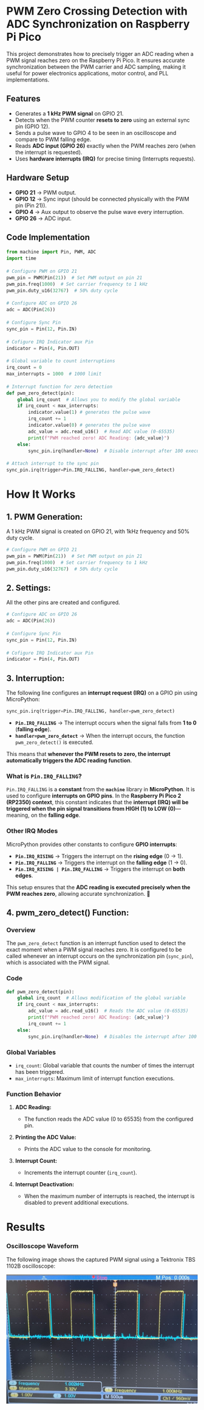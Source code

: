 # PWM Zero Crossing Detection with ADC Synchronization on Raspberry Pi Pico

This project demonstrates how to precisely trigger an ADC reading when a PWM signal reaches zero on the Raspberry Pi Pico. It ensures accurate synchronization between the PWM carrier and ADC sampling, making it useful for power electronics applications, motor control, and PLL implementations.

## Features
- Generates a **1 kHz PWM signal** on GPIO 21.
- Detects when the PWM counter **resets to zero** using an external sync pin (GPIO 12).
- Sends a pulse wave to GPIO 4 to be seen in an oscilloscope and compare to PWM falling edge.
- Reads **ADC input (GPIO 26)** exactly when the PWM reaches zero (when the interrupt is requested).
- Uses **hardware interrupts (IRQ)** for precise timing (Interrupts requests).

## Hardware Setup
- **GPIO 21** → PWM output.
- **GPIO 12** → Sync input (should be connected physically with the PWM pin (Pin 21)).
- **GPIO 4**  → Aux output to observe the pulse wave every interruption.
- **GPIO 26** → ADC input.

## Code Implementation
```python
from machine import Pin, PWM, ADC
import time

# Configure PWM on GPIO 21
pwm_pin = PWM(Pin(21))  # Set PWM output on pin 21
pwm_pin.freq(1000)  # Set carrier frequency to 1 kHz
pwm_pin.duty_u16(32767)  # 50% duty cycle

# Configure ADC on GPIO 26
adc = ADC(Pin(26))

# Configure Sync Pin
sync_pin = Pin(12, Pin.IN)

# Cofigure IRQ Indicator aux Pin
indicator = Pin(4, Pin.OUT)

# Global variable to count interruptions
irq_count = 0
max_interrupts = 1000  # 1000 limit

# Interrupt function for zero detection
def pwm_zero_detect(pin):
    global irq_count  # Allows you to modify the global variable
    if irq_count < max_interrupts:
        indicator.value(1) # generates the pulse wave 
        irq_count += 1
        indicator.value(0) # generates the pulse wave 
        adc_value = adc.read_u16()  # Read ADC value (0-65535)
        print(f"PWM reached zero! ADC Reading: {adc_value}")
    else:
        sync_pin.irq(handler=None)  # Disable interrupt after 100 executions, to preserve CPU.

# Attach interrupt to the sync pin
sync_pin.irq(trigger=Pin.IRQ_FALLING, handler=pwm_zero_detect)
```

# How It Works

## 1. **PWM Generation:**
A 1 kHz PWM signal is created on GPIO 21, with 1kHz frequency and 50% duty cycle.
```python
# Configure PWM on GPIO 21
pwm_pin = PWM(Pin(21))  # Set PWM output on pin 21
pwm_pin.freq(1000)  # Set carrier frequency to 1 kHz
pwm_pin.duty_u16(32767)  # 50% duty cycle
```

## 2. **Settings:**
All the other pins are created and configured.
```python
# Configure ADC on GPIO 26
adc = ADC(Pin(26))

# Configure Sync Pin
sync_pin = Pin(12, Pin.IN)

# Cofigure IRQ Indicator aux Pin
indicator = Pin(4, Pin.OUT)
```

## 3. **Interruption:**
The following line configures an **interrupt request (IRQ)** on a GPIO pin using MicroPython:
```python
sync_pin.irq(trigger=Pin.IRQ_FALLING, handler=pwm_zero_detect)
```
- **`Pin.IRQ_FALLING`** → The interrupt occurs when the signal falls from **1 to 0** (**falling edge**).
- **`handler=pwm_zero_detect`** → When the interrupt occurs, the function `pwm_zero_detect()` is executed.

This means that **whenever the PWM resets to zero, the interrupt automatically triggers the ADC reading function**.

### What is `Pin.IRQ_FALLING`?
`Pin.IRQ_FALLING` is a **constant** from the **`machine`** library in **MicroPython**. It is used to configure **interrupts on GPIO pins**.
In the **Raspberry Pi Pico 2 (RP2350) context**, this constant indicates that the **interrupt (IRQ) will be triggered when the pin signal transitions from HIGH (1) to LOW (0)**—meaning, on the **falling edge**.

### Other IRQ Modes
MicroPython provides other constants to configure **GPIO interrupts**:
- **`Pin.IRQ_RISING`** → Triggers the interrupt on the **rising edge** (0 → 1).
- **`Pin.IRQ_FALLING`** → Triggers the interrupt on the **falling edge** (1 → 0).
- **`Pin.IRQ_RISING | Pin.IRQ_FALLING`** → Triggers the interrupt on **both edges**.

This setup ensures that the **ADC reading is executed precisely when the PWM reaches zero**, allowing accurate synchronization. 🚀


## 4. **pwm_zero_detect() Function:**

### Overview

The `pwm_zero_detect` function is an interrupt function used to detect the exact moment when a PWM signal reaches zero. It is configured to be called whenever an interrupt occurs on the synchronization pin (`sync_pin`), which is associated with the PWM signal.

### Code

```python
def pwm_zero_detect(pin):
    global irq_count  # Allows modification of the global variable
    if irq_count < max_interrupts:
        adc_value = adc.read_u16()  # Reads the ADC value (0-65535)
        print(f"PWM reached zero! ADC Reading: {adc_value}")
        irq_count += 1
    else:
        sync_pin.irq(handler=None)  # Disables the interrupt after 100 executions
```

### Global Variables

- `irq_count`: Global variable that counts the number of times the interrupt has been triggered.
- `max_interrupts`: Maximum limit of interrupt function executions.

### Function Behavior

1. **ADC Reading:**
   - The function reads the ADC value (0 to 65535) from the configured pin.

2. **Printing the ADC Value:**
   - Prints the ADC value to the console for monitoring.

3. **Interrupt Count:**
   - Increments the interrupt counter (`irq_count`).

4. **Interrupt Deactivation:**
   - When the maximum number of interrupts is reached, the interrupt is disabled to prevent additional executions.

# Results

### Oscilloscope Waveform

The following image shows the captured PWM signal using a Tektronix TBS 1102B oscilloscope:

![Oscilloscope PWM Signal](Oscilloscope.jpg)





